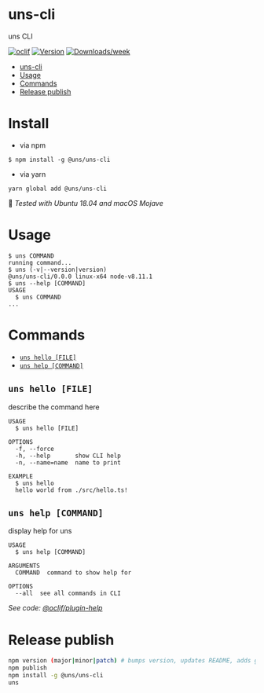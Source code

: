 # uns-cli

uns CLI

[![oclif](https://img.shields.io/badge/cli-oclif-brightgreen.svg)](https://oclif.io)
[![Version](https://img.shields.io/npm/v/uns-cli.svg)](https://npmjs.org/package/@uns/uns-cli)
[![Downloads/week](https://img.shields.io/npm/dw/uns-cli.svg)](https://npmjs.org/package/@uns/uns-cli)

<!-- toc -->

-   [uns-cli](#uns-cli)
-   [Usage](#usage)
-   [Commands](#commands)
-   [Release publish](#release-publish)

<!-- tocstop -->

# Install

-   via npm

```
$ npm install -g @uns/uns-cli
```

-   via yarn

```
yarn global add @uns/uns-cli
```

🤖 _Tested with Ubuntu 18.04 and macOS Mojave_

# Usage

<!-- usage -->

```sh-session
$ uns COMMAND
running command...
$ uns (-v|--version|version)
@uns/uns-cli/0.0.0 linux-x64 node-v8.11.1
$ uns --help [COMMAND]
USAGE
  $ uns COMMAND
...
```

<!-- usagestop -->

# Commands

<!-- commands -->

-   [`uns hello [FILE]`](#uns-hello-file)
-   [`uns help [COMMAND]`](#uns-help-command)

## `uns hello [FILE]`

describe the command here

```
USAGE
  $ uns hello [FILE]

OPTIONS
  -f, --force
  -h, --help       show CLI help
  -n, --name=name  name to print

EXAMPLE
  $ uns hello
  hello world from ./src/hello.ts!
```

## `uns help [COMMAND]`

display help for uns

```
USAGE
  $ uns help [COMMAND]

ARGUMENTS
  COMMAND  command to show help for

OPTIONS
  --all  see all commands in CLI
```

_See code: [@oclif/plugin-help](https://github.com/oclif/plugin-help/blob/v2.2.0/src/commands/help.ts)_

<!-- commandsstop -->

# Release publish

```bash
npm version (major|minor|patch) # bumps version, updates README, adds git tag
npm publish
npm install -g @uns/uns-cli
uns
```

